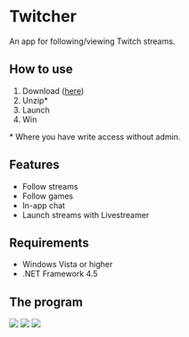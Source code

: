 # Twitcher
An app for following/viewing Twitch streams.

## How to use
1. Download ([here](https://github.com/lindstrm/Twitcher/releases/latest))
2. Unzip*
3. Launch
4. Win
 
\* Where you have write access without admin.

## Features
* Follow streams
* Follow games
* In-app chat
* Launch streams with Livestreamer

## Requirements
* Windows Vista or higher
* .NET Framework 4.5

## The program

<img src="http://i.imgur.com/Sk9oklC.png">
<img src="http://i.imgur.com/TGvAs9p.png">
<img src="http://i.imgur.com/7skiz8w.png">
